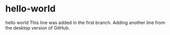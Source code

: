 # hello-world
hello world
This line was added in the first branch.
Adding another line from the desktop version of GitHub.
